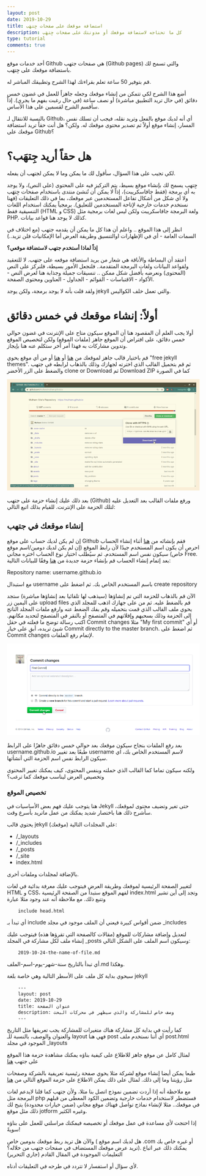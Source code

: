 ```yaml
---
layout: post
date: 2019-10-29
title: استضافة موقعك على صفحات جِتهَب
description: كل ما تحتاجه لاستضافة موقعك أو مدونتك على صفحات جِتهَب
type: tutorial
comments: true
---
```


أحد خدمات موقع Github هي صفحات جتهب (Github pages) والتي تسمح لك باستضافة موقعك على جِتهَب.

قم بتوفير 50 ساعة تعلم بقراءتك لهذا الشرح وتطبيقك المباشر له.

أضع هذا الشرح لكي تتمكن من إنشاء موقعك وجعله جاهزاً للعمل في غضون خمس دقائق (في حال تريد التطبيق مباشرة) أو نصف ساعة (في حال رغبت بفهم ما يجري). إذاً سأقسم الشرح لقسمين على هذا الأساس.

بالنسبة للانتقال لـ Github، أي أنه لديك موقع بالفعل وتريد نقله، فيجب أن تسلك نفس المسار، إنشاء موقع أولاً ثم تصدير محتوى موقعك له. ولكن؟ هل أنت حقاً تريد استضافة موقعك على Github؟

# هل حقاً أريد جِتهَب؟

لكي تجيب على هذا السؤال، سأقول لك ما يمكن وما لا يمكن لجتهب أن يفعله.

جِتهب يسمح لك بإنشاء موقع بسيط، يتم التركيز فيه على المحتوى (على النص)، ولا يوجد به أي برمجة (فقط جافاسكريبت)، إذاً لا يمكن أن تُنشئ منتدى باستخدام صفحات جِتهَب ولا أي شكل من أشكال تفاعل المستخدمين عبر موقعك، بما في ذلك التعليقات (فهنا نستخدم خدمات خارجية لإتاحة المستخدمين للتعليق). برمجياً يمكنك استخدام اللغات التنسيقية فقط (HTML و CSS) ولغة البرمجة جافاسكريبت ولكن ليس لغات برمجية مثل PHP. كذلك لا يوجد هنا قواعد بيانات.

انظر إلى هذا الموقع .. واعلم أن هذا كل ما يمكن أن يقدمه جتهب (مع اختلاف في السمات العامة - أي في الإظهارات اوالتنسيق وطريقة العرض أما الإمكانيات فلن تزيد..)

**إذاً لماذا أستخدم جتهب لاستضافة موقعي؟**

أعتقد أن البساطة والأناقة هي شعار من يريد استضافة موقعه على جتهب. لا للتعقيد ولقواعد البيانات ولغات البرمجة المتقدمة.. فلنجعل الأمور بسيطة، فلنركز على النص (المحتوى) ونعرضه بأفضل شكل ممكن .. تنسيقات جميلة وجذابة هنا لعرض النص - الأكواد - الاقتباسات - القوائم - الجداول - العناوين ومحتوى الصفحة.

ولقد قلت بأنه لا يوجد برمجة، ولكن يوجد jekyll والتي تعمل خلف الكواليس.

# أولاً: إنشاء موقعك في خمس دقائق

أولا يجب العلم أن المقصود هنا أن الموقع سيكون متاح على الإنترنت في غضون حوالي خمس دقائق، على افتراض أن الموقع جاهز (ملفات الموقع) ولكن لتخصيص الموقع وتدوين مشاركات به فهذا أمر آخر ستكلم عنه هنا بإيجاز.

قم باختيار قالب جاهز لموقعك من [هنا](https://jekyllthemes.io/free) أو [هنا](http://jekyllthemes.org/themes/jekyll-theme-prologue/) أو من أي موقع يحوي "free jekyll themes".
ثم قم بتحميل القالب الذي اخترته لجهازك وذلك بالذهاب لرابطه في جتهب والضغط على الزر الأخضر clone or Download ثم Download ZIP كما في الصورة

![github-rep-download](/assets/github-rep-download.png)
  
بعد ذلك عليك إنشاء حزمة على جتهب (Github) ورفع ملفات القالب بعد التعديل عليه لتلك الحزمة على الإنترنت. للقيام بذلك اتبع التالي:

## إنشاء موقعك في جتهب

إن لم يكن لديك حساب على موقع Github فقم بإنشائه من [هنا](https://github.com/join) 
أثناء إنشاء الحساب احرص أن يكون اسم المستخدم جيدًا ﻷن رابط الموقع (إن لم يكن لديك دومين/اسم موقع خاص) سيكون نفس اسم المستخدم. 
ثم سيُطلب اختيار نوع الحساب اختره مجاني Free.
بعد إتمام إنشاء الحساب قم بإنشاء حزمة جديدة من [هنا](https://github.com/new) وفقًا للبيانات التالية:

Repository name: username.github.io

مع استبدال username باسم المستخدم الخاص بك. ثم اضغط على create repository

الآن قم بالذهاب للحزمة التي تم إنشاؤها (سيذهب لها تلقائيا بعد إنشاؤها مباشرة) ستجد على اليمين زر upload files قم بالضغط عليه. ثم من على جهازك اذهب للمجلد الذي يحوي ملف القالب الذي قمت بتحميله وقم بفك الضغط عنه وارفع ملفات المجلد الناتج إلى الحزمة وذلك بسحبهم وإفلاتهم في المتصفح أو بالنقر في المتصفح لتحديد مكانهم.
اكتب رسالة توضح ما فعلته في حقل Commit changes مثلا "My first commit" أو أي شيئ تريده، أبقِ على خيار Commit directly to the master branch. ثم اضغط على Commit changes لإتمام رفع الملفات. 

![commit-github-changes](/assets/commit-gh-changes.png)

بعد رفع الملفات بنجاح سيكون موقعك بعد حوالي خمس دقائق جاهزًا على الرابط username.github.io طبعًا بعد تغيير username لاسم المستخدم الخاص بك، اي سيكون الرابط نفس اسم الحزمة التي أنشأتها.

ولكنه سيكون تماما كما القالب الذي حملته وبنفس المحتوى، كيف يمكنك تغيير المحتوى وتخصيص العرض ليناسب موقعك كما ترغب؟

### تخصيص الموقع

هنا يتوجب عليك فهم بعض الأساسيات في Jekyll حتى تغير وتضيف محتوى لموقعك، سأشرح ذلك هنا باختصار شديد يمكنك من عمل ماتريد بأسرع وقت.

يحتوي قالب jekyll (موقعك) على المجلدات التالية:

* /_layouts
* /_includes
* /_posts
* /_site
* index.html

بالإضافة لمجلدات وملفات أخرى.

لتغيير الصفحة الرئيسية لموقعك وطريقة العرض فيتوجب عليك معرفة بدائية في لغات HTML و CSS، لفهم الموقع ستبدأ من الصفحة الرئيسية index.html وتجد إلى أين تشير وتتبع ذلك. مع ملاحظة أنه عند وجود مثلا عبارة 


        include head.html 


أي تبدأ بـ include ضمن أقواس كبيرة فيعني أن الملف موجود في مجلد _includes

لتعديل وإضافة مشاركات للموقع (مقالات كالصفحة التي تقرؤها هذه) فيتوجب عليك إنشاء ملف لكل مشاركة في المجلد _posts وسيكون اسم الملف على الشكل التالي:

        2019-10-24-the-name-of-file.md

أي تبدأ بالتاريخ سنة-شهر-يوم-اسم-الملف.md وهكذا.

سيحوي بداية كل ملف على الأسطر التالية وهي خاصة بلغة jekyll 


        ---
        layout: post
        date: 2019-10-29
        title: عنوان الصفحة
        description: وصف خاص للمشاركة والذي سيظهر في محركات البحث
        ---

كما رأيت في بداية كل مشاركة هناك متغيرات للمشاركة يجب تعريفها مثل التاريخ والعنوان والوصف، بالنسبة للـ  layout فهي هنا post أي أننا نستخدم ملف post.html الموجود في مجلد _layouts
 
لمثال كامل عن موقع جاهز للاطلاع على كيفية بناؤه يمكنك مشاهدة حزمة هذا الموقع على جتهب [هنا](https://github.com/Mulham/mulham.github.io)

طبعا يمكن أيضا إنشاء موقع لشركة مثلا يحوي صفحة رئيسية تعريفية بالشركة وصفحات مثل رؤيتنا وما إلى ذلك. لمثال على ذلك يمكن الاطلاع على حزمة الموقع التالي من [هنا](https://github.com/rawajitqan/rawajitqan.github.io)

مع ملاحظة أنه إذا أردت تضمين نموذج اتصل بنا مثلا، وﻷن جتهب كما قلنا لايدعم لغات البرمجة مثل php فستضطر لاستخدام خدمات خارجية وتضمين الكود المعطى من قبلهم في موقعك.. مثلا لإنشاء نماذج تواصل فهناك موقع مجاني (ضمن خيارات محدودة) يتيح لك ذلك مثل موقع jotform وغيره الكثير.

إذا احتجت ﻷي مساعدة في عمل موقعك أو تخصيصه فيمكنك مراسلتي للعمل على بناؤه سويةً!

والآن هل تريد ربط موقعك بدومين خاص ( هل لديك اسم موقع .com أو غيره خاص بك تريد عرض موقعك المستضاف في صفحات جتهب من خلاله؟). يمكنك ذلك عبر اتباع التعليمات الموجودة في المقال القادم (جاري التحرير)

ﻷي سؤال أو استفسار لا تتردد في طرحه في التعليقات أدناه.   


